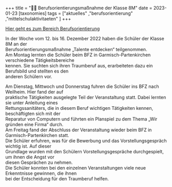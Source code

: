 +++
title = "👩‍🎓 Berufsorientierungsmaßnahme der Klasse 8M"
date = 2023-01-23
[taxonomies]
tags = ["aktuelles" ,"berufsorientierung" ,"mittelschulaktivitaeten" ]
+++

[Hier geht es zum Bereich Berufsorientierung](https://volksschule-partenkirchen.de/unsere-schule/berusorientierung/)

In der Woche vom 12. bis 16. Dezember 2022 haben die Schüler der Klasse 8M an der  
Berufsorientierungsmaßnahme „Talente entdecken“ teilgenommen.  
Am Montag lernten die Schüler beim BFZ in Garmisch-Partenkirchen verschiedene Tätigkeitsbereiche  
kennen. Sie suchten sich ihren Traumberuf aus, erarbeiteten dazu ein Berufsbild und stellten es den  
anderen Schülern vor.
<!-- more -->
Am Dienstag, Mittwoch und Donnerstag fuhren die Schüler ins BFZ nach Weilheim. Hier fand der auf  
praktische Tätigkeiten ausgelegte Teil der Veranstaltung statt. Dabei lernten sie unter Anleitung eines  
Rettungssanitäters, die in diesem Beruf wichtigen Tätigkeiten kennen, beschäftigten sich mit der  
Reparatur von Computern und führten ein Planspiel zu dem Thema „Wir gründen eine Firma“ durch.  
Am Freitag fand der Abschluss der Veranstaltung wieder beim BFZ in Garmisch-Partenkirchen statt.  
Die Schüler erfuhren, was für die Bewerbung und das Vorstellungsgespräch wichtig ist. Auf dieser  
Grundlage wurden mit den Schülern Vorstellungsgespräche durchgespielt, um ihnen die Angst vor  
diesen Gesprächen zu nehmen.  
Die Schüler konnten bei den einzelnen Veranstaltungen viele neue Erkenntnisse gewinnen, die ihnen  
bei der Entscheidung für den Traumberuf helfen.